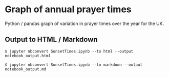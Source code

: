 # Graph of annual prayer times

Python / pandas graph of variation in prayer times over the year for the UK. 

## Output to HTML / Markdown

```shell
$ jupyter nbconvert SunsetTimes.ipynb --to html --output notebook_output.html

$ jupyter nbconvert SunsetTimes.ipynb --to markdown --output notebook_output.md
```